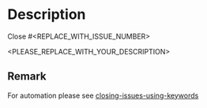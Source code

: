 # Description

Close #<REPLACE_WITH_ISSUE_NUMBER>

<PLEASE_REPLACE_WITH_YOUR_DESCRIPTION>

## Remark

For automation please see [closing-issues-using-keywords](
    https://help.github.com/en/articles/closing-issues-using-keywords)
